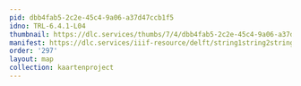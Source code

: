 ```yaml
---
pid: dbb4fab5-2c2e-45c4-9a06-a37d47ccb1f5
idno: TRL-6.4.1-L04
thumbnail: https://dlc.services/thumbs/7/4/dbb4fab5-2c2e-45c4-9a06-a37d47ccb1f5/full/400,339/0/default.jpg
manifest: https://dlc.services/iiif-resource/delft/string1string2string3/kaartenproject-2007/TRL-6.4.1-L04
order: '297'
layout: map
collection: kaartenproject
---
```

